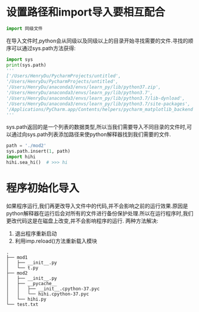 # 设置路径和import导入要相互配合
```python
import 同级文件
```
在导入文件时,python会从同级以及同级以上的目录开始寻找需要的文件.寻找的顺序可以通过sys.path方法获得:
```python
import sys
print(sys.path)
'''
['/Users/HenryDu/PycharmProjects/untitled', 
'/Users/HenryDu/PycharmProjects/untitled', 
'/Users/HenryDu/anaconda3/envs/learn_py/lib/python37.zip', 
'/Users/HenryDu/anaconda3/envs/learn_py/lib/python3.7', 
'/Users/HenryDu/anaconda3/envs/learn_py/lib/python3.7/lib-dynload', 
'/Users/HenryDu/anaconda3/envs/learn_py/lib/python3.7/site-packages', 
'/Applications/PyCharm.app/Contents/helpers/pycharm_matplotlib_backend']
'''
```
sys.path返回的是一个列表的数据类型,所以当我们需要导入不同目录的文件时,可以通过向sys.path列表添加路径来使python解释器找到我们需要的文件.
```python
path = './mod2'
sys.path.insert(1, path)
import hihi
hihi.sea_hi()  # >>> hi
```
# 程序初始化导入
如果程序运行,我们再更改导入文件中的代码,并不会影响之前的运行效果.原因是python解释器在运行后会对所有的文件进行备份保护处理.所以在运行程序时,我们更改代码这是在磁盘上改变,并不会影响程序的运行.
两种方法解决:
1. 退出程序重新启动
2. 利用imp.reload()方法重新载入模块
```
.
├── mod1
│   ├── __init__.py
│   └── t.py
├── mod2
│   ├── __init__.py
│   ├── __pycache__
│   │   ├── __init__.cpython-37.pyc
│   │   └── hihi.cpython-37.pyc
│   └── hihi.py
└── test.txt

```
